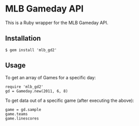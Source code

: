 # MLB Gameday API

This is a Ruby wrapper for the MLB Gameday API.

## Installation

    $ gem install 'mlb_gd2'

## Usage

To get an array of Games for a specific day:

    require 'mlb_gd2'
    gd = Gameday.new(2011, 6, 8)

To get data out of a specific game (after executing the above):

    game = gd.sample
    game.teams
    game.linescores